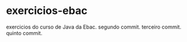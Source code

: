# exercicios-ebac
exercicios do curso de Java da Ebac.
segundo commit.
terceiro commit.
quinto commit.
